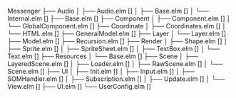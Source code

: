 Messenger
├── Audio
│ ├── Audio.elm []
│ ├── Base.elm []
│ └── Internal.elm []
├── Base.elm []
├── Component
│ ├── Component.elm []
│ └── GlobalComponent.elm []
├── Coordinate
│ ├── Coordinates.elm []
│ └── HTML.elm []
├── GeneralModel.elm []
├── Layer
│ └── Layer.elm []
├── Model.elm []
├── Recursion.elm []
├── Render
│ ├── Shape.elm []
│ ├── Sprite.elm []
│ ├── SpriteSheet.elm []
│ ├── TextBox.elm []
│ └── Text.elm []
├── Resources
│ └── Base.elm []
├── Scene
│ ├── LayeredScene.elm []
│ ├── Loader.elm []
│ ├── RawScene.elm []
│ └── Scene.elm []
├── UI
│ ├── Init.elm []
│ ├── Input.elm []
│ ├── SOMHandler.elm []
│ ├── Subscription.elm []
│ ├── Update.elm []
│ └── View.elm []
├── UI.elm []
└── UserConfig.elm []
